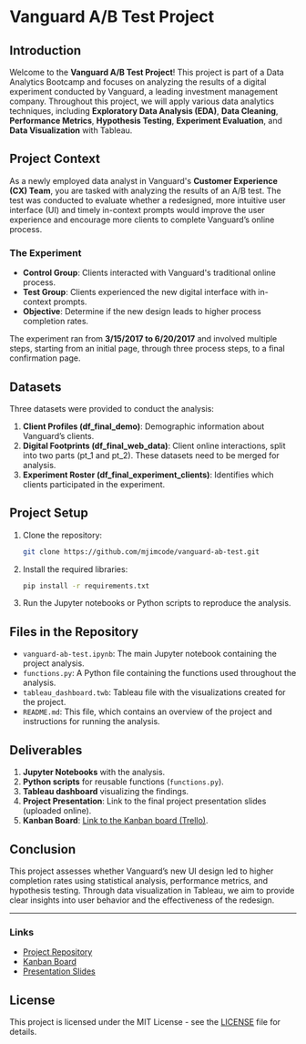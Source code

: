 
# Vanguard A/B Test Project

## Introduction

Welcome to the **Vanguard A/B Test Project**! This project is part of a Data Analytics Bootcamp and focuses on analyzing the results of a digital experiment conducted by Vanguard, a leading investment management company. Throughout this project, we will apply various data analytics techniques, including **Exploratory Data Analysis (EDA)**, **Data Cleaning**, **Performance Metrics**, **Hypothesis Testing**, **Experiment Evaluation**, and **Data Visualization** with Tableau.

## Project Context

As a newly employed data analyst in Vanguard's **Customer Experience (CX) Team**, you are tasked with analyzing the results of an A/B test. The test was conducted to evaluate whether a redesigned, more intuitive user interface (UI) and timely in-context prompts would improve the user experience and encourage more clients to complete Vanguard’s online process.

### The Experiment

- **Control Group**: Clients interacted with Vanguard's traditional online process.
- **Test Group**: Clients experienced the new digital interface with in-context prompts.
- **Objective**: Determine if the new design leads to higher process completion rates.

The experiment ran from **3/15/2017 to 6/20/2017** and involved multiple steps, starting from an initial page, through three process steps, to a final confirmation page.

## Datasets

Three datasets were provided to conduct the analysis:

1. **Client Profiles (df_final_demo)**: Demographic information about Vanguard’s clients.
2. **Digital Footprints (df_final_web_data)**: Client online interactions, split into two parts (pt_1 and pt_2). These datasets need to be merged for analysis.
3. **Experiment Roster (df_final_experiment_clients)**: Identifies which clients participated in the experiment.

## Project Setup

1. Clone the repository:
   ```bash
   git clone https://github.com/mjimcode/vanguard-ab-test.git
   ```
2. Install the required libraries:
   ```bash
   pip install -r requirements.txt
   ```
3. Run the Jupyter notebooks or Python scripts to reproduce the analysis.

## Files in the Repository

- `vanguard-ab-test.ipynb`: The main Jupyter notebook containing the project analysis.
- `functions.py`: A Python file containing the functions used throughout the analysis.
- `tableau_dashboard.twb`: Tableau file with the visualizations created for the project.
- `README.md`: This file, which contains an overview of the project and instructions for running the analysis.

## Deliverables

1. **Jupyter Notebooks** with the analysis.
2. **Python scripts** for reusable functions (`functions.py`).
3. **Tableau dashboard** visualizing the findings.
4. **Project Presentation**: Link to the final project presentation slides (uploaded online).
5. **Kanban Board**: [Link to the Kanban board (Trello)](your_kanban_board_link).

## Conclusion

This project assesses whether Vanguard’s new UI design led to higher completion rates using statistical analysis, performance metrics, and hypothesis testing. Through data visualization in Tableau, we aim to provide clear insights into user behavior and the effectiveness of the redesign.

---

### Links

- [Project Repository](https://github.com/mjimcode/vanguard-ab-test)
- [Kanban Board](your_kanban_board_link)
- [Presentation Slides](your_presentation_link)

## License

This project is licensed under the MIT License - see the [LICENSE](LICENSE) file for details.
